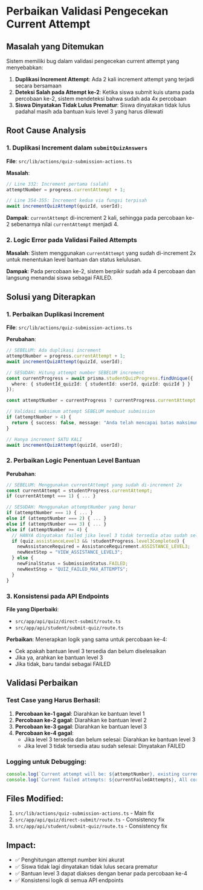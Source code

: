 # Perbaikan Validasi Pengecekan Current Attempt

## Masalah yang Ditemukan

Sistem memiliki bug dalam validasi pengecekan current attempt yang menyebabkan:

1. **Duplikasi Increment Attempt**: Ada 2 kali increment attempt yang terjadi secara bersamaan
2. **Deteksi Salah pada Attempt ke-2**: Ketika siswa submit kuis utama pada percobaan ke-2, sistem mendeteksi bahwa sudah ada 4x percobaan
3. **Siswa Dinyatakan Tidak Lulus Prematur**: Siswa dinyatakan tidak lulus padahal masih ada bantuan kuis level 3 yang harus dilewati

## Root Cause Analysis

### 1. Duplikasi Increment dalam `submitQuizAnswers`

**File**: `src/lib/actions/quiz-submission-actions.ts`

**Masalah**:
```typescript
// Line 332: Increment pertama (salah)
attemptNumber = progress.currentAttempt + 1;

// Line 354-355: Increment kedua via fungsi terpisah
await incrementQuizAttempt(quizId, userId);
```

**Dampak**: `currentAttempt` di-increment 2 kali, sehingga pada percobaan ke-2 sebenarnya nilai `currentAttempt` menjadi 4.

### 2. Logic Error pada Validasi Failed Attempts

**Masalah**: Sistem menggunakan `currentAttempt` yang sudah di-increment 2x untuk menentukan level bantuan dan status kelulusan.

**Dampak**: Pada percobaan ke-2, sistem berpikir sudah ada 4 percobaan dan langsung menandai siswa sebagai FAILED.

## Solusi yang Diterapkan

### 1. Perbaikan Duplikasi Increment

**File**: `src/lib/actions/quiz-submission-actions.ts`

**Perubahan**:
```typescript
// SEBELUM: Ada duplikasi increment
attemptNumber = progress.currentAttempt + 1;
await incrementQuizAttempt(quizId, userId);

// SESUDAH: Hitung attempt number SEBELUM increment
const currentProgress = await prisma.studentQuizProgress.findUnique({
  where: { studentId_quizId: { studentId: userId, quizId: quizId } }
});

const attemptNumber = currentProgress ? currentProgress.currentAttempt + 1 : 1;

// Validasi maksimum attempt SEBELUM membuat submission
if (attemptNumber > 4) {
  return { success: false, message: "Anda telah mencapai batas maksimum 4 percobaan" };
}

// Hanya increment SATU KALI
await incrementQuizAttempt(quizId, userId);
```

### 2. Perbaikan Logic Penentuan Level Bantuan

**Perubahan**:
```typescript
// SEBELUM: Menggunakan currentAttempt yang sudah di-increment 2x
const currentAttempt = studentProgress.currentAttempt;
if (currentAttempt === 1) { ... }

// SESUDAH: Menggunakan attemptNumber yang benar
if (attemptNumber === 1) { ... }
else if (attemptNumber === 2) { ... }
else if (attemptNumber === 3) { ... }
else if (attemptNumber >= 4) {
  // HANYA dinyatakan failed jika level 3 tidak tersedia atau sudah selesai
  if (quiz.assistanceLevel3 && !studentProgress.level3Completed) {
    newAssistanceRequired = AssistanceRequirement.ASSISTANCE_LEVEL3;
    newNextStep = "VIEW_ASSISTANCE_LEVEL3";
  } else {
    newFinalStatus = SubmissionStatus.FAILED;
    newNextStep = "QUIZ_FAILED_MAX_ATTEMPTS";
  }
}
```

### 3. Konsistensi pada API Endpoints

**File yang Diperbaiki**:
- `src/app/api/quiz/direct-submit/route.ts`
- `src/app/api/student/submit-quiz/route.ts`

**Perbaikan**: Menerapkan logik yang sama untuk percobaan ke-4:
- Cek apakah bantuan level 3 tersedia dan belum diselesaikan
- Jika ya, arahkan ke bantuan level 3
- Jika tidak, baru tandai sebagai FAILED

## Validasi Perbaikan

### Test Case yang Harus Berhasil:

1. **Percobaan ke-1 gagal**: Diarahkan ke bantuan level 1
2. **Percobaan ke-2 gagal**: Diarahkan ke bantuan level 2
3. **Percobaan ke-3 gagal**: Diarahkan ke bantuan level 3
4. **Percobaan ke-4 gagal**: 
   - Jika level 3 tersedia dan belum selesai: Diarahkan ke bantuan level 3
   - Jika level 3 tidak tersedia atau sudah selesai: Dinyatakan FAILED

### Logging untuk Debugging:

```typescript
console.log(`Current attempt will be: ${attemptNumber}, existing currentAttempt: ${currentProgress?.currentAttempt || 0}`);
console.log(`Current failed attempts: ${currentFailedAttempts}, All correct: ${allCorrect}, Attempt number: ${attemptNumber}`);
```

## Files Modified:

1. `src/lib/actions/quiz-submission-actions.ts` - Main fix
2. `src/app/api/quiz/direct-submit/route.ts` - Consistency fix
3. `src/app/api/student/submit-quiz/route.ts` - Consistency fix

## Impact:

- ✅ Penghitungan attempt number kini akurat
- ✅ Siswa tidak lagi dinyatakan tidak lulus secara prematur
- ✅ Bantuan level 3 dapat diakses dengan benar pada percobaan ke-4
- ✅ Konsistensi logik di semua API endpoints 